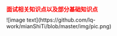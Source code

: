 <pre>
  <code>
    <style>
      h1{
        font-size:15px;
        color:#f00;
      }
    </style>
  </code>
</pre>  
<h1>面试相关知识点以及部分基础知识点</h1>
![image text](https://github.com/lq-work/mianShiTi/blob/master/img/pic.png)
